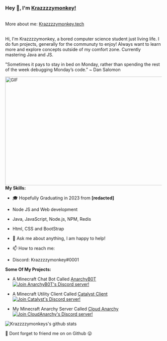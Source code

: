 ### Hey 👋, I'm [Krazzzzymonkey!](https://github.com/Krazzzzymonkey)


<br />
 More about me: <a href="https://krazzzzymonkey.tech/" align="left" >Krazzzzymonkey.tech </a> 
<br />
<br />

Hi, I'm Krazzzzymonkey, a bored computer science student just living life. I do fun projects, generally for the communuty to enjoy! Always want to learn more and explore concepts outside of my comfort zone. Currently mastering Java and JS.

"Sometimes it pays to stay in bed on Monday, rather than spending the rest of the week debugging Monday’s code."
~ Dan Salomon 


 [<img align="right" height="350px" width= "510px" alt="GIF" src="https://i.imgur.com/l2df024.gif" />](https://www.reddit.com/r/linuxmemes/)

**My Skills:**

- 🎓 Hopefully Graduating in 2023 from **\[redacted]** 
-  Node JS and Web development
-  Java, JavaScript, Node.js, NPM, Redis
-  Html, CSS and BootStrap

- 💬 Ask me about anything, I am happy to help!
- 📫 How to reach me: 
- Discord: Krazzzzymonkey#0001

**Some Of My Projects:**

- A Minecraft Chat Bot Called <a href="https://anarchybot.cc/" align="left" > AnarchyB0T </a> <br />
  [![Join AnarchyB0T's Discord server!](https://invidget.switchblade.xyz/ASYAjUHQvh)](https://discord.gg/ASYAjUHQvh)

- A Minecraft Utility Client Called <a href="https://catalyst.sexy/" align="left" > Catalyst Client </a> <br />
 [![Join Catalyst's Discord server!](https://invidget.switchblade.xyz/SVhedRNDfw)](https://discord.gg/SVhedRNDfw)

- My Minecraft Anarchy Server Called <a href="https://cloudanarchy.org/" align="left" > Cloud Anarchy </a> <br />
 [![Join CloudAnarchy's Discord server!](https://invidget.switchblade.xyz/4arsMktFmc)](https://discord.gg/4arsMktFmc)

 
 

![Krazzzzymonkeys's github stats](https://github-readme-stats.vercel.app/api?username=Krazzzzymonkey&show_icons=true&hide_border=true)

:pushpin: Dont forget to friend me on on Github :stuck_out_tongue: 

